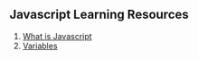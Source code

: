 ## Javascript Learning Resources

1. [What is Javascript](https://developer.mozilla.org/en-US/docs/Learn/Getting_started_with_the_web/JavaScript_basics#what_is_javascript)
1. [Variables](https://developer.mozilla.org/en-US/docs/Learn/JavaScript/First_steps/Variables)